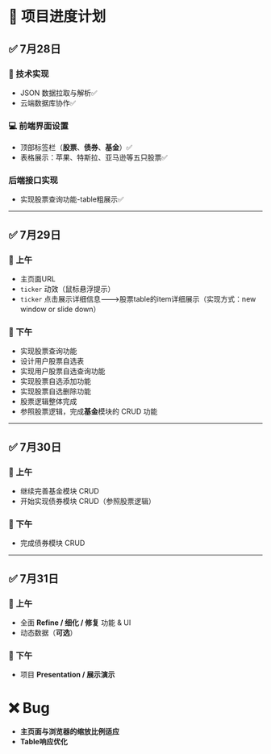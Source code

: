 # 📅 项目进度计划

## ✅ **7月28日**

### 🔧 技术实现

* JSON 数据拉取与解析✅
* 云端数据库协作✅

### 💻 前端界面设置

* 顶部标签栏（**股票**、**债券**、**基金**）✅
* 表格展示：苹果、特斯拉、亚马逊等五只股票✅

### 后端接口实现

* 实现股票查询功能-table粗展示✅

---

## ✅ **7月29日**

### 🌅 上午

* 主页面URL
* `ticker` 动效（鼠标悬浮提示）
* `ticker` 点击展示详细信息--->股票table的item详细展示（实现方式：new window or slide down）

### 🌇 下午

* 实现股票查询功能
* 设计用户股票自选表
* 实现用户股票自选查询功能
* 实现股票自选添加功能
* 实现股票自选删除功能
* 股票逻辑整体完成
* 参照股票逻辑，完成**基金**模块的 CRUD 功能

---

## ✅ **7月30日**

### 🌅 上午

* 继续完善基金模块 CRUD
* 开始实现债券模块 CRUD（参照股票逻辑）

### 🌇 下午

* 完成债券模块 CRUD

---

## ✅ **7月31日**

### 🌅 上午

* 全面 **Refine / 细化 / 修复** 功能 & UI
* 动态数据（**可选**）

### 🌇 下午

* 项目 **Presentation / 展示演示**

# ❌ **Bug**


* **主页面与浏览器的缩放比例适应**
* **Table响应优化**
